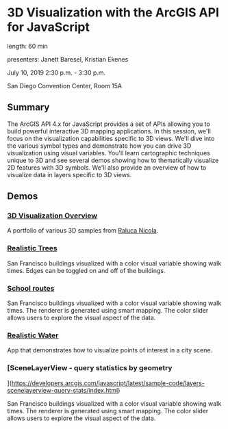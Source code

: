 # 3D Visualization with the ArcGIS API for JavaScript

length: 60 min

presenters: Janett Baresel, Kristian Ekenes

July 10, 2019 2:30 p.m. - 3:30 p.m.

San Diego Convention Center, Room 15A

## Summary

The ArcGIS API 4.x for JavaScript provides a set of APIs allowing you to build powerful interactive 3D mapping applications. In this session, we'll focus on the visualization capabilities specific to 3D views. We'll dive into the various symbol types and demonstrate how you can drive 3D visualization using visual variables. You'll learn cartographic techniques unique to 3D and see several demos showing how to thematically visualize 2D features with 3D symbols. We'll also provide an overview of how to visualize data in layers specific to 3D views.

## Demos

### [3D Visualization Overview](https://ralucanicola.github.io/JSAPI_demos/)

A portfolio of various 3D samples from [Raluca Nicola](https://github.com/ralucanicola/).

### [Realistic Trees]()

San Francisco buildings visualized with a color visual variable showing walk times. Edges can be toggled on and off of the buildings.

### [School routes](http://zurich.maps.arcgis.com/home/webscene/viewer.html?webscene=9c697240d3304968af8dde614603ab5d&viewpoint=cam:-118.14532024,34.16384267,601.57;330.183,67.66)

San Francisco buildings visualized with a color visual variable showing walk times. The renderer is generated using smart mapping. The color slider allows users to explore the visual aspect of the data.

### [Realistic Water](https://developers.arcgis.com/javascript/latest/sample-code/visualization-realistic-water/index.html)

App that demonstrates how to visualize points of interest in a city scene.


### [SceneLayerView - query statistics by geometry
](https://developers.arcgis.com/javascript/latest/sample-code/layers-scenelayerview-query-stats/index.html)

San Francisco buildings visualized with a color visual variable showing walk times. The renderer is generated using smart mapping. The color slider allows users to explore the visual aspect of the data.